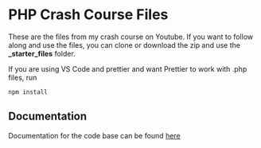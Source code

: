 # PHP Crash Course Files

These are the files from my crash course on Youtube. If you want to follow along and use the files, you can clone or download the zip and use the **_starter_files** folder.

If you are using VS Code and prettier and want Prettier to work with .php files, run

```
npm install
```

## Documentation
Documentation for the code base can be found <a href="https://www.youtube.com/watch?v=BUCiSSyIGGU&list=WL&index=11&t=607s">here</a>